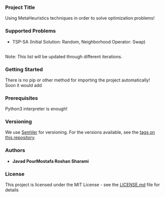### Project Title

Using MetaHeuristics techniques in order to solve optimization problems!<br>

### Supported Problems

* TSP-SA (Initial Solution: Random, Neighborhood Operator: Swap)
<br>
Note: This list will be updated through different iterations.

### Getting Started

There is no pip or other method for importing the project automatically!<br>
Soon it would add

### Prerequisites

Python3 interpreter is enough!

### Versioning

We use [SemVer](http://semver.org/) for versioning. For the versions available, see the [tags on this repository](https://github.com/your/project/tags). 

### Authors

* **Javad PourMostafa Roshan Sharami** 

### License

This project is licensed under the MIT License - see the [LICENSE.md](LICENSE.md) file for details

